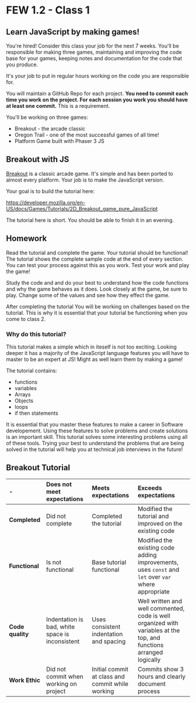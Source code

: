 # FEW 1.2 - Class 1

## Learn JavaScript by making games! 

You're hired! Consider this class your job for the next 7 weeks. You'll be responsible for making three games, maintaining and improving the code base for your games, keeping notes and documentation for the code that you produce. 

It's your job to put in regular hours working on the code you are responsible for. 

You will maintain a GitHub Repo for each project. **You need to commit each time you work on the project. For each session you work you should have at least one commit.** This is a requirement. 

You'll be working on three games:

- Breakout - the arcade classic
- Oregon Trail - one of the most successful games of all time!
- Platform Game built with Phaser 3 JS

## Breakout with JS

[Breakout](https://en.wikipedia.org/wiki/Breakout_(video_game)) is a classic arcade game. It's simple and has been ported to almost every platform. Your job is to make the JavaScript version. 

Your goal is to build the tutorial here: 

https://developer.mozilla.org/en-US/docs/Games/Tutorials/2D_Breakout_game_pure_JavaScript

The tutorial here is short. You should be able to finish it in an evening. 

## Homework

Read the tutorial and complete the game. Your tutorial should be functional! The tutorial shows the complete sample code at the end of every section. You can test your process against this as you work. Test your work and play the game!

Study the code and and do your best to understand how the code functions and why the game behaves as it does. Look closely at the game, be sure to play. Change some of the values and see how they effect the game. 

After completing the tutorial You will be working on challenges based on the tutorial. This is why it is essential that your tutorial be functioning when you come to class 2. 

### Why do this tutorial?

This tutorial makes a simple which in iteself is not too exciting. Looking deeper it has a majority of the JavaScript language features you will have to master to be an expert at JS! Might as well learn them by making a game! 

The tutorial contains: 

- functions
- variables 
- Arrays 
- Objects
- loops
- if then statements 

It is essential that you master these features to make a career in Software developement. Using these features to solve problems and create solutions is an important skill. This tutorial solves some interesting problems using all of these tools. Trying your best to understand the problems that are being solved in the tutorial will help you at technical job interviews in the future!

## Breakout Tutorial

| -            | Does not meet expectations | Meets expectations       | Exceeds expectations |
|:-------------|:------------------|:-------------------------|:---------------------|
| **Completed** | Did not complete | Completed the tutorial   | Modified the tutorial and improved on the existing code |
| **Functional** | Is not functional | Base tutorial functional | Modified the existing code adding improvements, uses `const` and `let` over `var` where appropriate |
| **Code quality** | Indentation is bad, white space is inconsistent | Uses consistent indentation and spacing | Well written and well commented, code is well organized with variables at the top, and functions arranged logically |
| **Work Ethic** | Did not commit when working on project | Initial commit at class and commit while working | Commits show 3 hours and clearly document process | 
